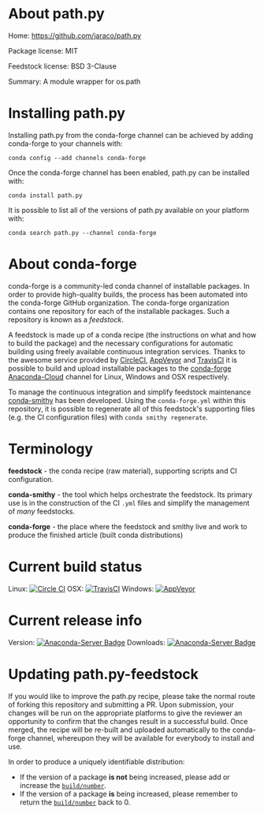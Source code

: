 About path.py
=============

Home: https://github.com/jaraco/path.py

Package license: MIT

Feedstock license: BSD 3-Clause

Summary: A module wrapper for os.path



Installing path.py
==================

Installing path.py from the conda-forge channel can be achieved by adding conda-forge to your channels with:

```
conda config --add channels conda-forge
```

Once the conda-forge channel has been enabled, path.py can be installed with:

```
conda install path.py
```

It is possible to list all of the versions of path.py available on your platform with:

```
conda search path.py --channel conda-forge
```


About conda-forge
=================

conda-forge is a community-led conda channel of installable packages.
In order to provide high-quality builds, the process has been automated into the
conda-forge GitHub organization. The conda-forge organization contains one repository
for each of the installable packages. Such a repository is known as a *feedstock*.

A feedstock is made up of a conda recipe (the instructions on what and how to build
the package) and the necessary configurations for automatic building using freely
available continuous integration services. Thanks to the awesome service provided by
[CircleCI](https://circleci.com/), [AppVeyor](http://www.appveyor.com/)
and [TravisCI](https://travis-ci.org/) it is possible to build and upload installable
packages to the [conda-forge](https://anaconda.org/conda-forge)
[Anaconda-Cloud](http://docs.anaconda.org/) channel for Linux, Windows and OSX respectively.

To manage the continuous integration and simplify feedstock maintenance
[conda-smithy](http://github.com/conda-forge/conda-smithy) has been developed.
Using the ``conda-forge.yml`` within this repository, it is possible to regenerate all of
this feedstock's supporting files (e.g. the CI configuration files) with ``conda smithy regenerate``.


Terminology
===========

**feedstock** - the conda recipe (raw material), supporting scripts and CI configuration.

**conda-smithy** - the tool which helps orchestrate the feedstock.
                   Its primary use is in the construction of the CI ``.yml`` files
                   and simplify the management of *many* feedstocks.

**conda-forge** - the place where the feedstock and smithy live and work to
                  produce the finished article (built conda distributions)

Current build status
====================

Linux: [![Circle CI](https://circleci.com/gh/conda-forge/path.py-feedstock.svg?style=svg)](https://circleci.com/gh/conda-forge/path.py-feedstock)
OSX: [![TravisCI](https://travis-ci.org/conda-forge/path.py-feedstock.svg?branch=master)](https://travis-ci.org/conda-forge/path.py-feedstock)
Windows: [![AppVeyor](https://ci.appveyor.com/api/projects/status/github/conda-forge/path.py-feedstock?svg=True)](https://ci.appveyor.com/project/conda-forge/path-py-feedstock/branch/master)

Current release info
====================
Version: [![Anaconda-Server Badge](https://anaconda.org/conda-forge/path.py/badges/version.svg)](https://anaconda.org/conda-forge/path.py)
Downloads: [![Anaconda-Server Badge](https://anaconda.org/conda-forge/path.py/badges/downloads.svg)](https://anaconda.org/conda-forge/path.py)


Updating path.py-feedstock
==========================

If you would like to improve the path.py recipe, please take the normal
route of forking this repository and submitting a PR. Upon submission, your changes will
be run on the appropriate platforms to give the reviewer an opportunity to confirm that the
changes result in a successful build. Once merged, the recipe will be re-built and uploaded
automatically to the conda-forge channel, whereupon they will be available for everybody to
install and use.

In order to produce a uniquely identifiable distribution:
 * If the version of a package **is not** being increased, please add or increase
   the [``build/number``](http://conda.pydata.org/docs/building/meta-yaml.html#build-number-and-string).
 * If the version of a package **is** being increased, please remember to return
   the [``build/number``](http://conda.pydata.org/docs/building/meta-yaml.html#build-number-and-string)
   back to 0.
